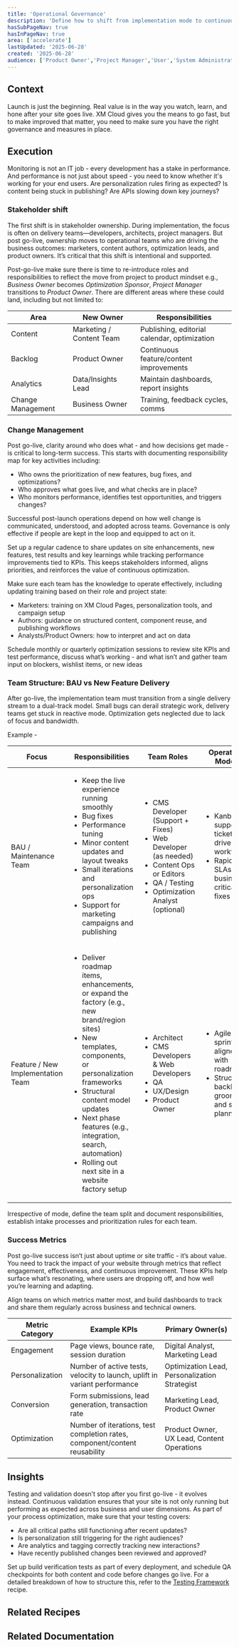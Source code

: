 ```yaml
---
title: 'Operational Governance'
description: 'Define how to shift from implementation mode to continuous optimization, with clear ownership, governance, and personalization strategies in place.'
hasSubPageNav: true
hasInPageNav: true
area: ['accelerate']
lastUpdated: '2025-06-28'
created: '2025-06-28'
audience: ['Product Owner','Project Manager','User','System Administrator']
---
```


## Context
Launch is just the beginning. Real value is in the way you watch, learn, and hone after your site goes live. XM Cloud gives you the means to go fast, but to make improved that matter, you need to make sure you have the right governance and measures in place.


## Execution
Monitoring is not an IT job - every development has a stake in performance. And performance is not just about speed - you need to know whether it's working for your end users. Are personalization rules firing as expected? Is content being stuck in publishing? Are APIs slowing down key journeys? 

### Stakeholder shift
The first shift is in stakeholder ownership. During implementation, the focus is often on delivery teams—developers, architects, project managers. But post go-live, ownership moves to operational teams who are driving the business outcomes: marketers, content authors, optimization leads, and product owners. It’s critical that this shift is intentional and supported.

Post-go-live make sure there is time to re-introduce roles and responsibilities to reflect the move from project to product mindset e.g., *Business Owner* becomes *Optimization Sponsor*, *Project Manager* transitions to *Product Owner*. There are different areas where these could land, including but not limited to:

| Area             | New Owner             | Responsibilities                                  |
|------------------|-----------------------|---------------------------------------------------|
| Content          | Marketing / Content Team | Publishing, editorial calendar, optimization     |
| Backlog          | Product Owner         | Continuous feature/content improvements           |
| Analytics        | Data/Insights Lead    | Maintain dashboards, report insights              |
| Change Management| Business Owner        | Training, feedback cycles, comms                  |

### Change Management
Post go-live, clarity around who does what - and how decisions get made - is critical to long-term success. This starts with documenting responsibility map for key activities including:

- Who owns the prioritization of new features, bug fixes, and optimizations?
- Who approves what goes live, and what checks are in place?
- Who monitors performance, identifies test opportunities, and triggers changes?

Successful post-launch operations depend on how well change is communicated, understood, and adopted across teams. Governance is only effective if people are kept in the loop and equipped to act on it.

Set up a regular cadence to share updates on site enhancements, new features, test results and key learnings while tracking performance improvements tied to KPIs. This keeps stakeholders informed, aligns priorities, and reinforces the value of continuous optimization.

Make sure each team has the knowledge to operate effectively, including updating training based on their role and project state:

- Marketers: training on XM Cloud Pages, personalization tools, and campaign setup
- Authors: guidance on structured content, component reuse, and publishing workflows
- Analysts/Product Owners: how to interpret and act on data

Schedule monthly or quarterly optimization sessions to review site KPIs and test performance, discuss what’s working - and what isn’t and gather team input on blockers, wishlist items, or new ideas

### Team Structure: BAU vs New Feature Delivery

After go-live, the implementation team must transition from a single delivery stream to a dual-track model. Small bugs can derail strategic work, delivery teams get stuck in reactive mode. Optimization gets neglected due to lack of focus and bandwidth.

Example - 

| Focus                        | Responsibilities                                                                                                                                                    | Team Roles                                                                                                   | Operating Model                                                    |
|-----------------------------|----------------------------------------------------------------------------------------------------------------------------------------------------------------------|--------------------------------------------------------------------------------------------------------------|-------------------------------------------------------------------|
| BAU / Maintenance Team      | <ul> <li>Keep the live experience running smoothly</li> <li>Bug fixes</li> <li>Performance tuning</li> <li>Minor content updates and layout tweaks</li> <li>Small iterations and personalization ops</li> <li>Support for marketing campaigns and publishing</li> </ul> | <ul> <li>CMS Developer (Support + Fixes)</li> <li>Web Developer (as needed)</li> <li>Content Ops or Editors</li> <li>QA / Testing</li> <li>Optimization Analyst (optional)</li> </ul>| <ul> <li>Kanban or support-ticket driven workflow</li> <li>Rapid SLAs for business-critical fixes</li> </ul> |
| Feature / New Implementation Team | <ul> <li>Deliver roadmap items, enhancements, or expand the factory (e.g., new brand/region sites)</li> <li>New templates, components, or personalization frameworks</li> <li>Structural content model updates</li> <li>Next phase features (e.g., integration, search, automation)</li> <li>Rolling out next site in a website factory setup</li> </ul> |<ul> <li> Architect</li> <li>CMS Developers & Web Developers</li> <li>QA</li> <li>UX/Design</li> <li>Product Owner</li> </ul> | <ul> <li>Agile sprints aligned with roadmap</li> <li>Structured backlog grooming and sprint planning</li> </ul> |


Irrespective of mode, define the team split and document responsibilities, establish intake processes and prioritization rules for each team. 

### Success Metrics
Post go-live success isn’t just about uptime or site traffic - it’s about value. You need to track the impact of your website through metrics that reflect engagement, effectiveness, and continuous improvement. These KPIs help surface what’s resonating, where users are dropping off, and how well you’re learning and adapting.

Align teams on which metrics matter most, and build dashboards to track and share them regularly across business and technical owners.

| Metric Category | Example KPIs                                                                 | Primary Owner(s)                              |
|------------------|------------------------------------------------------------------------------|------------------------------------------------|
| Engagement       | Page views, bounce rate, session duration                                    | Digital Analyst, Marketing Lead               |
| Personalization  | Number of active tests, velocity to launch, uplift in variant performance    | Optimization Lead, Personalization Strategist |
| Conversion       | Form submissions, lead generation, transaction rate                          | Marketing Lead, Product Owner                 |
| Optimization     | Number of iterations, test completion rates, component/content reusability   | Product Owner, UX Lead, Content Operations    |


## Insights
Testing and validation doesn’t stop after you first go-live - it evolves instead. Continuous validation ensures that your site is not only running but performing as expected across business and user dimensions. As part of your process optimization, make sure that your testing covers:

- Are all critical paths still functioning after recent updates?
- Is personalization still triggering for the right audiences?
- Are analytics and tagging correctly tracking new interactions?
- Have recently published changes been reviewed and approved?

Set up build verification tests as part of every deployment, and schedule QA checkpoints for both content and code before changes go live. For a detailed breakdown of how to structure this, refer to the [Testing Framework](/learn/accelerate/xm-cloud/final-steps/testing-framework) recipe.

## Related Recipes

<Row columns={2}>
  <Link title="Testing Framework" link="/learn/accelerate/xm-cloud/final-steps/testing-framework" />

</Row>

## Related Documentation

<Row columns={2}>
  <Link title="Analyze" link="https://doc.sitecore.com/xmc/en/users/xm-cloud/analyze.html" />
</Row>





